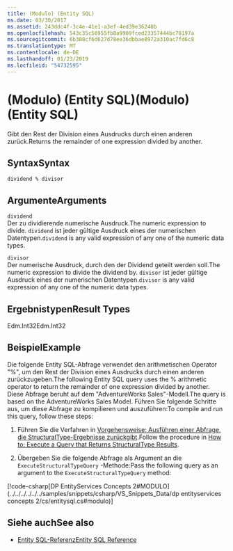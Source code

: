 ```yaml
---
title: (Modulo) (Entity SQL)
ms.date: 03/30/2017
ms.assetid: 243ddc4f-3c4e-41e1-a3ef-4ed39e36248b
ms.openlocfilehash: 543c35c56955fb0a9909fced23357444bc78197a
ms.sourcegitcommit: 6b308cf6d627d78ee36dbbae8972a310ac7fd6c8
ms.translationtype: MT
ms.contentlocale: de-DE
ms.lasthandoff: 01/23/2019
ms.locfileid: "54732595"
---
```

# <a name="modulo-entity-sql"></a><span data-ttu-id="0af80-102">(Modulo) (Entity SQL)</span><span class="sxs-lookup"><span data-stu-id="0af80-102">(Modulo) (Entity SQL)</span></span>
<span data-ttu-id="0af80-103">Gibt den Rest der Division eines Ausdrucks durch einen anderen zurück.</span><span class="sxs-lookup"><span data-stu-id="0af80-103">Returns the remainder of one expression divided by another.</span></span>  
  
## <a name="syntax"></a><span data-ttu-id="0af80-104">Syntax</span><span class="sxs-lookup"><span data-stu-id="0af80-104">Syntax</span></span>  
  
```  
dividend % divisor  
```  
  
## <a name="arguments"></a><span data-ttu-id="0af80-105">Argumente</span><span class="sxs-lookup"><span data-stu-id="0af80-105">Arguments</span></span>  
 `dividend`  
 <span data-ttu-id="0af80-106">Der zu dividierende numerische Ausdruck.</span><span class="sxs-lookup"><span data-stu-id="0af80-106">The numeric expression to divide.</span></span> <span data-ttu-id="0af80-107">`dividend` ist jeder gültige Ausdruck eines der numerischen Datentypen.</span><span class="sxs-lookup"><span data-stu-id="0af80-107">`dividend` is any valid expression of any one of the numeric data types.</span></span>  
  
 `divisor`  
 <span data-ttu-id="0af80-108">Der numerische Ausdruck, durch den der Dividend geteilt werden soll.</span><span class="sxs-lookup"><span data-stu-id="0af80-108">The numeric expression to divide the dividend by.</span></span> <span data-ttu-id="0af80-109">`divisor` ist jeder gültige Ausdruck eines der numerischen Datentypen.</span><span class="sxs-lookup"><span data-stu-id="0af80-109">`divisor` is any valid expression of any one of the numeric data types.</span></span>  
  
## <a name="result-types"></a><span data-ttu-id="0af80-110">Ergebnistypen</span><span class="sxs-lookup"><span data-stu-id="0af80-110">Result Types</span></span>  
 <span data-ttu-id="0af80-111">Edm.Int32</span><span class="sxs-lookup"><span data-stu-id="0af80-111">Edm.Int32</span></span>  
  
## <a name="example"></a><span data-ttu-id="0af80-112">Beispiel</span><span class="sxs-lookup"><span data-stu-id="0af80-112">Example</span></span>  
 <span data-ttu-id="0af80-113">Die folgende Entity SQL-Abfrage verwendet den arithmetischen Operator "%", um den Rest der Division eines Ausdrucks durch einen anderen zurückzugeben.</span><span class="sxs-lookup"><span data-stu-id="0af80-113">The following Entity SQL query uses the % arithmetic operator to return the remainder of one expression divided by another.</span></span> <span data-ttu-id="0af80-114">Diese Abfrage beruht auf dem "AdventureWorks Sales"-Modell.</span><span class="sxs-lookup"><span data-stu-id="0af80-114">The query is based on the AdventureWorks Sales Model.</span></span> <span data-ttu-id="0af80-115">Führen Sie folgende Schritte aus, um diese Abfrage zu kompilieren und auszuführen:</span><span class="sxs-lookup"><span data-stu-id="0af80-115">To compile and run this query, follow these steps:</span></span>  
  
1.  <span data-ttu-id="0af80-116">Führen Sie die Verfahren in [Vorgehensweise: Ausführen einer Abfrage, die StructuralType-Ergebnisse zurückgibt](../../../../../../docs/framework/data/adonet/ef/how-to-execute-a-query-that-returns-structuraltype-results.md).</span><span class="sxs-lookup"><span data-stu-id="0af80-116">Follow the procedure in [How to: Execute a Query that Returns StructuralType Results](../../../../../../docs/framework/data/adonet/ef/how-to-execute-a-query-that-returns-structuraltype-results.md).</span></span>  
  
2.  <span data-ttu-id="0af80-117">Übergeben Sie die folgende Abfrage als Argument an die `ExecuteStructuralTypeQuery` -Methode:</span><span class="sxs-lookup"><span data-stu-id="0af80-117">Pass the following query as an argument to the `ExecuteStructuralTypeQuery` method:</span></span>  
  
 [!code-csharp[DP EntityServices Concepts 2#MODULO](../../../../../../samples/snippets/csharp/VS_Snippets_Data/dp entityservices concepts 2/cs/entitysql.cs#modulo)]  
  
## <a name="see-also"></a><span data-ttu-id="0af80-118">Siehe auch</span><span class="sxs-lookup"><span data-stu-id="0af80-118">See also</span></span>
- [<span data-ttu-id="0af80-119">Entity SQL-Referenz</span><span class="sxs-lookup"><span data-stu-id="0af80-119">Entity SQL Reference</span></span>](../../../../../../docs/framework/data/adonet/ef/language-reference/entity-sql-reference.md)
